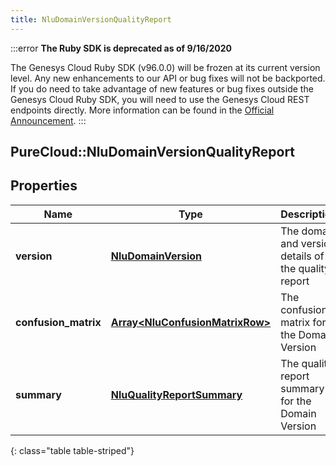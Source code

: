 ```yaml
---
title: NluDomainVersionQualityReport
---
```


:::error
**The Ruby SDK is deprecated as of 9/16/2020**

The Genesys Cloud Ruby SDK (v96.0.0) will be frozen at its current version level. Any new enhancements to our API or bug fixes will not be backported. If you do need to take advantage of new features or bug fixes outside the Genesys Cloud Ruby SDK, you will need to use the Genesys Cloud REST endpoints directly. More information can be found in the [Official Announcement](https://developer.mypurecloud.com/forum/t/announcement-genesys-cloud-ruby-sdk-end-of-life/8850).
:::


## PureCloud::NluDomainVersionQualityReport

## Properties

|Name | Type | Description | Notes|
|------------ | ------------- | ------------- | -------------|
| **version** | [**NluDomainVersion**](NluDomainVersion.html) | The domain and version details of the quality report | |
| **confusion_matrix** | [**Array&lt;NluConfusionMatrixRow&gt;**](NluConfusionMatrixRow.html) | The confusion matrix for the Domain Version | |
| **summary** | [**NluQualityReportSummary**](NluQualityReportSummary.html) | The quality report summary for the Domain Version | |
{: class="table table-striped"}


